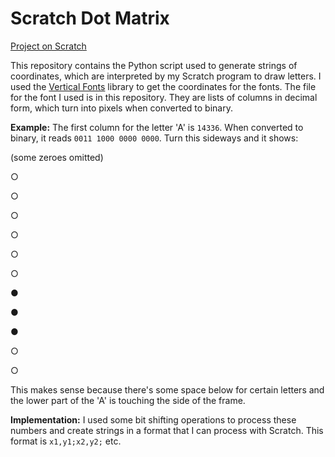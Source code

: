 
# Scratch Dot Matrix

[Project on Scratch](https://scratch.mit.edu/projects/250079262/)

This repository contains the Python script used to generate strings of coordinates, which are interpreted by my Scratch program to draw letters. I used the [Vertical Fonts](https://github.com/BaronWilliams/Vertical-Fonts) library to get the coordinates for the fonts. The file for the font I used is in this repository. They are lists of columns in decimal form, which turn into pixels when converted to binary.

**Example:** The first column for the letter 'A' is `14336`. When converted to binary, it reads `0011 1000 0000 0000`. Turn this sideways and it shows:

(some zeroes omitted)

&#9675;

&#9675;

&#9675;

&#9675;

&#9675;

&#9675;

&#9679;

&#9679;

&#9679;

&#9675;

&#9675;

This makes sense because there's some space below for certain letters and the lower part of the 'A' is touching the side of the frame.

**Implementation:** I used some bit shifting operations to process these numbers and create strings in a format that I can process with Scratch. This format is `x1,y1;x2,y2;` etc.
